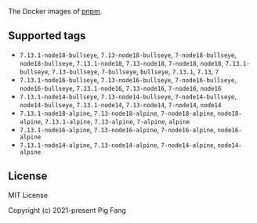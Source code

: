 The Docker images of [pnpm](https://pnpm.io).

## Supported tags

- `7.13.1-node18-bullseye`, `7.13-node18-bullseye`, `7-node18-bullseye`, `node18-bullseye`, `7.13.1-node18`, `7.13-node18`, `7-node18`, `node18`, `7.13.1-bullseye`, `7.13-bullseye`, `7-bullseye`, `bullseye`, `7.13.1`, `7.13`, `7`
- `7.13.1-node16-bullseye`, `7.13-node16-bullseye`, `7-node16-bullseye`, `node16-bullseye`, `7.13.1-node16`, `7.13-node16`, `7-node16`, `node16`
- `7.13.1-node14-bullseye`, `7.13-node14-bullseye`, `7-node14-bullseye`, `node14-bullseye`, `7.13.1-node14`, `7.13-node14`, `7-node14`, `node14`
- `7.13.1-node18-alpine`, `7.13-node18-alpine`, `7-node18-alpine`, `node18-alpine`, `7.13.1-alpine`, `7.13-alpine`, `7-alpine`, `alpine`
- `7.13.1-node16-alpine`, `7.13-node16-alpine`, `7-node16-alpine`, `node16-alpine`
- `7.13.1-node14-alpine`, `7.13-node14-alpine`, `7-node14-alpine`, `node14-alpine`

## License

MIT License

Copyright (c) 2021-present Pig Fang
